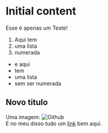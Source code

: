 # Initial content

Esse é apenas um Teste!  


1.  Aqui tem
2.  uma lista
3.  numerada

*   e aqui
*   tem
*   uma lista
*   sem ser numerada

  


## Novo titulo

Uma imagem: ![][1]  
E no meu disso tudo um [link][2] bem aqui.

 [1]: https://a248.e.akamai.net/assets.github.com/images/modules/about_page/octocat.png?1340659511 "Github"
 [2]: http://google.com